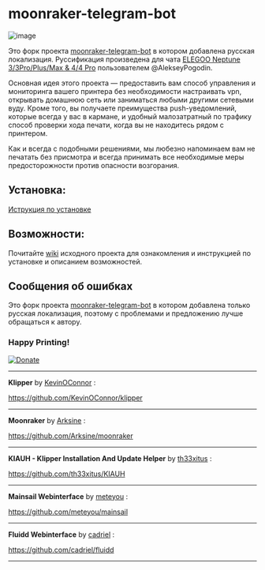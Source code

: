 # moonraker-telegram-bot

![image](https://user-images.githubusercontent.com/51682059/140623765-3b839b4b-40c2-4f87-8969-6cb609f2c5f1.png)

Это форк проекта [moonraker-telegram-bot](https://github.com/nlef/moonraker-telegram-bot) в котором добавлена русская локализация. Руссификация произведена для чата [ELEGOO Neptune 3/3Pro/Plus/Max & 4/4 Pro](https://t.me/ELEGOO_Neptune_3_and_4_series) пользователем @AlekseyPogodin.

Основная идея этого проекта — предоставить вам способ управления и мониторинга вашего принтера без необходимости настраивать vpn, открывать домашнюю сеть или заниматься любыми другими сетевыми вуду.
Кроме того, вы получаете преимущества push-уведомлений, которые всегда у вас в кармане, и удобный малозатратный по трафику способ проверки хода печати, когда вы не находитесь рядом с принтером.

Как и всегда с подобными решениями, мы любезно напоминаем вам не печатать без присмотра и всегда принимать все необходимые меры предосторожности против опасности возгорания.

## Установка:
[Иструкция по установке](https://github.com/Konstant-3d/moonraker-telegram-bot/wiki/Installation)

## Возможности:

Почитайте [wiki](https://github.com/nlef/moonraker-telegram-bot/wiki) исходного проекта для ознакомления и инструкцией по установке и описанием возможностей.

## Сообщения об ошибках

Это форк проекта [moonraker-telegram-bot](https://github.com/nlef/moonraker-telegram-bot) в котором добавлена только русская локализация, поэтому с проблемами и предложению лучше обращаться к автору.




### Happy Printing!
[![Donate](https://img.shields.io/badge/Donate-PayPal-green.svg)](https://www.paypal.com/donate/?hosted_button_id=KCKKK5WLXNEFE)





---

**Klipper** by [KevinOConnor](https://github.com/KevinOConnor) :

https://github.com/KevinOConnor/klipper

---
**Moonraker** by [Arksine](https://github.com/Arksine) :

https://github.com/Arksine/moonraker

---

**KIAUH - Klipper Installation And Update Helper** by [th33xitus](https://github.com/th33xitus) :

https://github.com/th33xitus/KIAUH

---

**Mainsail Webinterface** by [meteyou](https://github.com/meteyou) :

https://github.com/meteyou/mainsail

---

**Fluidd Webinterface** by [cadriel](https://github.com/cadriel) :

https://github.com/cadriel/fluidd

---
